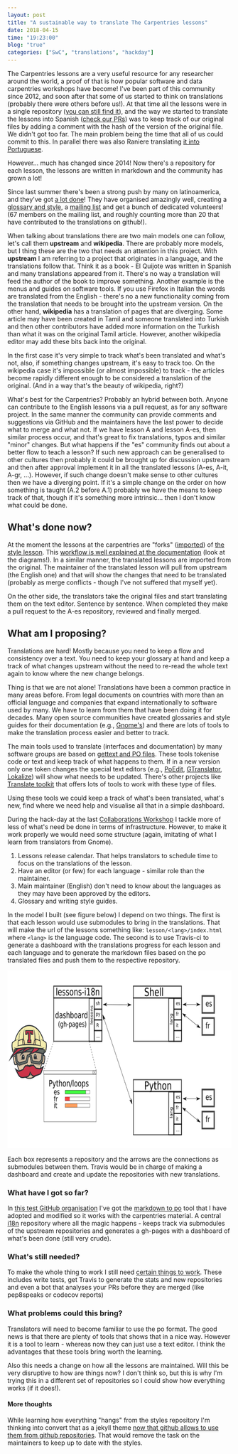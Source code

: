 ```yaml
---
layout: post
title: "A sustainable way to translate The Carpentries lessons"
date: 2018-04-15
time: "19:23:00"
blog: "true"
categories: ["SwC", "translations", "hackday"]
---
```


The Carpentries lessons are a very useful resource for any researcher around the
world, a proof of that is how popular software and data carpentries workshops
have become! I've been part of this community since 2012, and soon after that
some of us started to think on translations (probably there were others before
us!). At that time all the lessons were in a single repository
([you can still find it](https://github.com/swcarpentry/DEPRECATED-bc)), and the
way we started to translate the lessons into Spanish
([check our PRs](https://github.com/franktoffel/swcarpentry-es/pulls?q=is%3Apr+is%3Aopen))
was to keep track of our original files by adding a comment with the hash of the
version of the original file. We didn't got too far. The main problem being the
time that all of us could commit to this. In parallel there was also Raniere 
translating [it into Portuguese](https://github.com/rgaiacs/bc/tree/pt-BR/translations/pt-BR).

However... much has changed since 2014! Now there's a repository for each lesson,
the lessons are written in markdown and the community has grown a lot!

Since last summer there's been a strong push by many on latinoamerica, and 
they've got [a lot done](https://github.com/swcarpentry?utf8=%E2%9C%93&q=-es&type=&language=)!
They have organised amazingly well, creating a [glossary and style](https://github.com/Carpentries-ES/board/blob/master/Convenciones_Traduccion.md), 
a [mailing list](https://groups.google.com/a/carpentries.org/forum/#!forum/latinoamerica) and
get a bunch of dedicated volunteers! (67 members on the mailing list, and roughly counting
more than 20 that have contributed to the translations on github!).

When talking about translations there are two main models one can follow, let's
call them **upstream** and **wikipedia**. There are probably more models, but I
thing these are the two that needs an attention in this project.
With **upstream** I am referring to a project that originates in a language, and
the translations follow that. Think it as a book - El Quijote was written in
Spanish and many translations appeared from it. There's no way a translation will
feed the author of the book to improve something. Another example is the menus and
guides on software tools. If you use Firefox in Italian the words are translated
from the English - there's no a new functionality coming from the translation that
needs to be brought into the upstream version.
On the other hand, **wikipedia** has a translation of pages that are diverging.
Some article may have been created in Tamil and someone translated into Turkish
and then other contributors have added more information on the Turkish than 
what it was on the original Tamil article. However, another wikipedia editor may
add these bits back into the original.

In the first case it's very simple to track what's been translated and what's
not, also, if something changes upstream, it's easy to track too. On the
wikipedia case it's impossible (or almost impossible) to track - the articles
become rapidly different enough to be considered a translation of the original.
(And in a way that's the beauty of wikipedia, right?)

What's best for the Carpentries? Probably an hybrid between both.
Anyone can contribute to the English lessons via a pull request, as for 
any software project. In the same manner the community can provide comments
and suggestions via GitHub and the maintainers have the last power to decide
what to merge and what not. If we have lesson A and lesson A-es, then similar
process occur, and that's great to fix translations, typos and similar "minor"
changes. But what happens if the "es" community finds out about a better flow to 
teach a lesson? If such new approach can be generalised to other cultures
then probably it could be brought up for discussion upstream and then after approval
implement it in all the translated lessons (A-es, A-it, A-gr, ...). However, if such change
doesn't make sense to other cultures then we have a diverging point. If 
it's a simple change on the order on how something is taught (A.2 before A.1)
probably we have the means to keep track of that, though if it's something
more intrinsic... then I don't know what could be done.

## What's done now?

At the moment the lessons at the carpentries are "forks"
([imported](http://swcarpentry.github.io/lesson-example/setup.html))
of [the style lesson](https://github.com/swcarpentry/styles).
This
[workflow is well explained at the documentation](http://swcarpentry.github.io/lesson-example/02-tooling/index.html)
(look at the diagrams!). In a similar manner, the translated lessons are imported from
the original. The maintainer of the translated lesson will pull from upstream
(the English one) and that will show the changes that need to be translated
(probably as merge conflicts - though I've not suffered that myself yet).

On the other side, the translators take the original files and start translating
them on the text editor. Sentence by sentence. When completed they make a pull
request to the A-es repository, reviewed and finally merged.

## What am I proposing?

Translations are hard! Mostly because you need to keep a flow and consistency
over a text. You need to keep your glossary at hand and keep a track of what
changes upstream without the need to re-read the whole text again to know where
the new change belongs.

Thing is that we are not alone! Translations have been a common practice in many
areas before. From legal documents on countries with more than an official
language and companies that expand internationally to software used by many. We
have to learn from them that have been doing it for decades. Many open source
communities have created glossaries and style guides for their documentation
(e.g., [Gnome's](https://developer.gnome.org/gdp-style-guide/2.32/index.html.en)) 
and there are lots of tools to make the translation process easier and better
to track.

The main tools used to translate (interfaces and documentation) by many software
groups are based on [gettext and PO files](https://en.wikipedia.org/wiki/Gettext).
These tools tokenise code or text and keep track of what happens to them. If in
a new version only one token changes the special text editors
(e.g., [PoEdit](http://www.poedit.net),
[GTranslator](https://wiki.gnome.org/Apps/Gtranslator),
[Lokalize](https://userbase.kde.org/Lokalize))
will show what needs to be updated. There's other projects like
[Translate toolkit](http://docs.translatehouse.org/projects/translate-toolkit/en/latest/commands/index.html)
that offers lots of tools to work with these type of files.

Using these tools we could keep a track of what's been translated, what's 
new, find where we need help and visualise all that in a simple dashboard.

During the hack-day at the last [Collaborations Workshop](https://www.software.ac.uk/cw18)
I tackle more of less of what's need be done in terms of infrastructure.
However, to make it work properly we would need some structure (again,
imitating of what I learn from translators from Gnome).

1. Lessons release calendar. That helps translators to schedule time
   to focus on the translations of the lesson.
1. Have an editor (or few) for each language - similar role than the
   maintainer.
1. Main maintainer (English) don't need to know about the languages
   as they may have been approved by the editors.
1. Glossary and writing style guides.

In the model I built (see figure below) I depend on two things.
The first is that each lesson would use submodules to bring in the translations.
That will make the url of the lessons something like: `lesson/<lang>/index.html`
where `<lang>` is the language code.
The second is to use Travis-ci to generate a dashboard with the translations
progress for each lesson and each language and to generate the markdown files
based on the po translated files and push them to the respective repository.

<img height="400px" alt="i18n diagram" src="/gallery/images/2018/04/2018-04-15-i18n_diagram.png">

Each box represents a repository and the arrows are the connections as submodules
between them. Travis would be in charge of making a dashboard and create and update
the repositories with new translations.

### What have I got so far?

In [this test GitHub organisation](https://github.com/swcarpentry-i18n) I've got
the [markdown to po](https://github.com/swcarpentry-i18n/po4gitbook) tool that I
have adopted and modified so it works with the carpentries material. A central 
[i18n](https://github.com/swcarpentry-i18n/i18n) repository where all the magic
happens - keeps track via submodules of the upstream repositories and generates
a gh-pages with a dashboard of what's been done (still very crude).

### What's still needed?

To make the whole thing to work I still need 
[certain things to work](https://github.com/swcarpentry-i18n/i18n/issues?q=is%3Aissue+is%3Aopen). 
These includes write tests, get Travis to generate the stats and new repositories 
and even a bot that analyses your PRs before they are merged (like pep8speaks or 
codecov reports)
 
### What problems could this bring?

Translators will need to become familiar to use the po format. The good news is
that there are plenty of tools that shows that in a nice way. However it is a 
tool to learn - whereas now they can just use a text editor. I think the advantages
that these tools bring worth the learning.

Also this needs a change on how all the lessons are maintained. Will this be
very disruptive to how are things now? I don't think so, but this is why I'm
trying this in a different set of repositories so I could show how everything
works (if it does!).


#### More thoughts

While learning how everything "hangs" from the styles repository I'm thinking
into convert that as a jekyll theme [now that github allows to use them from
github repositories](https://blog.github.com/2017-11-29-use-any-theme-with-github-pages/). 
That would remove the task on the maintainers to keep up to date with the styles.
